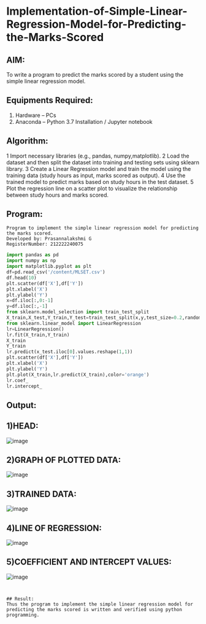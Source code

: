 # Implementation-of-Simple-Linear-Regression-Model-for-Predicting-the-Marks-Scored

## AIM:
To write a program to predict the marks scored by a student using the simple linear regression model.

## Equipments Required:
1. Hardware – PCs
2. Anaconda – Python 3.7 Installation / Jupyter notebook

## Algorithm:
1 Import necessary libraries (e.g., pandas, numpy,matplotlib).
2 Load the dataset and then split the dataset into training and testing sets using sklearn library.
3 Create a Linear Regression model and train the model using the training data (study hours as input, marks scored as output).
4 Use the trained model to predict marks based on study hours in the test dataset.
5 Plot the regression line on a scatter plot to visualize the relationship between study hours and marks scored.

## Program:
```
Program to implement the simple linear regression model for predicting the marks scored.
Developed by: Prasannalakshmi G
RegisterNumber: 212222240075
```
```python
import pandas as pd
import numpy as np
import matplotlib.pyplot as plt
df=pd.read_csv('/content/MLSET.csv')
df.head(10)
plt.scatter(df['X'],df['Y'])
plt.xlabel('X')
plt.ylabel('Y')
x=df.iloc[:,0:-1]
y=df.iloc[:,-1]
from sklearn.model_selection import train_test_split
X_train,X_test,Y_train,Y_test=train_test_split(x,y,test_size=0.2,random_state=0)
from sklearn.linear_model import LinearRegression
lr=LinearRegression()
lr.fit(X_train,Y_train)
X_train
Y_train
lr.predict(x_test.iloc[0].values.reshape(1,1))
plt.scatter(df['X'],df['Y'])
plt.xlabel('X')
plt.ylabel('Y')
plt.plot(X_train,lr.predict(X_train),color='orange')
lr.coef_
lr.intercept_
```
## Output:

## 1)HEAD:
![image](https://github.com/Prasannalakshmiganesan/Implementation-of-Simple-Linear-Regression-Model-for-Predicting-the-Marks-Scored/assets/118610231/7f5c51da-9ec1-4d03-aae2-b282dba7bbaf)

## 2)GRAPH OF PLOTTED DATA:
![image](https://github.com/Prasannalakshmiganesan/Implementation-of-Simple-Linear-Regression-Model-for-Predicting-the-Marks-Scored/assets/118610231/f772be72-ccb5-4022-9dbc-bea28cf8e7cf)

## 3)TRAINED DATA:
![image](https://github.com/Prasannalakshmiganesan/Implementation-of-Simple-Linear-Regression-Model-for-Predicting-the-Marks-Scored/assets/118610231/3ccc9389-0fac-438e-abb1-ec20eeb937c7)

## 4)LINE OF REGRESSION:
![image](https://github.com/Prasannalakshmiganesan/Implementation-of-Simple-Linear-Regression-Model-for-Predicting-the-Marks-Scored/assets/118610231/1611acb7-a808-49b8-b811-a424444517d6)

## 5)COEFFICIENT AND INTERCEPT VALUES:
![image](https://github.com/Prasannalakshmiganesan/Implementation-of-Simple-Linear-Regression-Model-for-Predicting-the-Marks-Scored/assets/118610231/35d269e0-e13d-4afd-8b08-12060fbaa145)

```


## Result:
Thus the program to implement the simple linear regression model for predicting the marks scored is written and verified using python programming.
